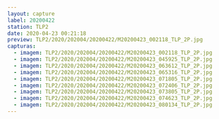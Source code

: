 ```yaml
---
layout: capture
label: 20200422
station: TLP2
date: 2020-04-23 00:21:18
preview: TLP2/2020/202004/20200422/M20200423_002118_TLP_2P.jpg
capturas:
  - imagem: TLP2/2020/202004/20200422/M20200423_002118_TLP_2P.jpg
  - imagem: TLP2/2020/202004/20200422/M20200423_045925_TLP_2P.jpg
  - imagem: TLP2/2020/202004/20200422/M20200423_063612_TLP_2P.jpg
  - imagem: TLP2/2020/202004/20200422/M20200423_065316_TLP_2P.jpg
  - imagem: TLP2/2020/202004/20200422/M20200423_071805_TLP_2P.jpg
  - imagem: TLP2/2020/202004/20200422/M20200423_072406_TLP_2P.jpg
  - imagem: TLP2/2020/202004/20200422/M20200423_073805_TLP_2P.jpg
  - imagem: TLP2/2020/202004/20200422/M20200423_074623_TLP_2P.jpg
  - imagem: TLP2/2020/202004/20200422/M20200423_080134_TLP_2P.jpg
---
```

